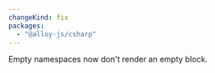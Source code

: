 ```yaml
---
changeKind: fix
packages:
  - "@alloy-js/csharp"
---
```


Empty namespaces now don't render an empty block.